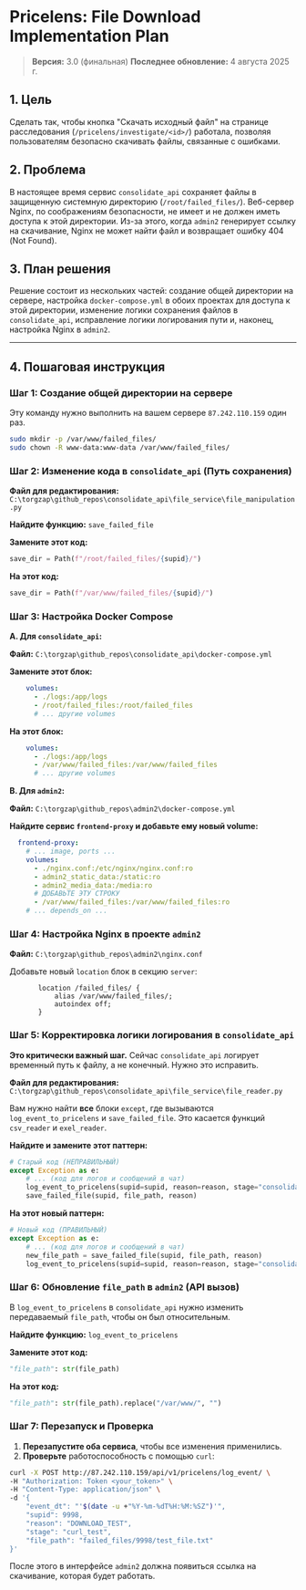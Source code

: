 # Pricelens: File Download Implementation Plan

> **Версия:** 3.0 (финальная)
> **Последнее обновление:** 4 августа 2025 г.

## 1. Цель

Сделать так, чтобы кнопка "Скачать исходный файл" на странице расследования (`/pricelens/investigate/<id>/`) работала, позволяя пользователям безопасно скачивать файлы, связанные с ошибками.

## 2. Проблема

В настоящее время сервис `consolidate_api` сохраняет файлы в защищенную системную директорию (`/root/failed_files/`). Веб-сервер Nginx, по соображениям безопасности, не имеет и не должен иметь доступа к этой директории. Из-за этого, когда `admin2` генерирует ссылку на скачивание, Nginx не может найти файл и возвращает ошибку 404 (Not Found).

## 3. План решения

Решение состоит из нескольких частей: создание общей директории на сервере, настройка `docker-compose.yml` в обоих проектах для доступа к этой директории, изменение логики сохранения файлов в `consolidate_api`, исправление логики логирования пути и, наконец, настройка Nginx в `admin2`.

---

## 4. Пошаговая инструкция

### Шаг 1: Создание общей директории на сервере

Эту команду нужно выполнить на вашем сервере `87.242.110.159` один раз.

```bash
sudo mkdir -p /var/www/failed_files/
sudo chown -R www-data:www-data /var/www/failed_files/
```

### Шаг 2: Изменение кода в `consolidate_api` (Путь сохранения)

**Файл для редактирования:** `C:\torgzap\github_repos\consolidate_api\file_service\file_manipulation.py`

**Найдите функцию:** `save_failed_file`

**Замените этот код:**
```python
save_dir = Path(f"/root/failed_files/{supid}/")
```

**На этот код:**
```python
save_dir = Path(f"/var/www/failed_files/{supid}/")
```

### Шаг 3: Настройка Docker Compose

**A. Для `consolidate_api`:**

**Файл:** `C:\torgzap\github_repos\consolidate_api\docker-compose.yml`

**Замените этот блок:**
```yaml
    volumes:
      - ./logs:/app/logs
      - /root/failed_files:/root/failed_files
      # ... другие volumes
```

**На этот блок:**
```yaml
    volumes:
      - ./logs:/app/logs
      - /var/www/failed_files:/var/www/failed_files
      # ... другие volumes
```

**B. Для `admin2`:**

**Файл:** `C:\torgzap\github_repos\admin2\docker-compose.yml`

**Найдите сервис `frontend-proxy` и добавьте ему новый volume:**
```yaml
  frontend-proxy:
    # ... image, ports ...
    volumes:
      - ./nginx.conf:/etc/nginx/nginx.conf:ro
      - admin2_static_data:/static:ro
      - admin2_media_data:/media:ro
      # ДОБАВЬТЕ ЭТУ СТРОКУ
      - /var/www/failed_files:/var/www/failed_files:ro
    # ... depends_on ...
```

### Шаг 4: Настройка Nginx в проекте `admin2`

**Файл:** `C:\torgzap\github_repos\admin2\nginx.conf`

Добавьте новый `location` блок в секцию `server`:

```nginx
       location /failed_files/ {
           alias /var/www/failed_files/;
           autoindex off;
       }
```

### Шаг 5: Корректировка логики логирования в `consolidate_api`

**Это критически важный шаг.** Сейчас `consolidate_api` логирует временный путь к файлу, а не конечный. Нужно это исправить.

**Файл для редактирования:** `C:\torgzap\github_repos\consolidate_api\file_service\file_reader.py`

Вам нужно найти **все** блоки `except`, где вызываются `log_event_to_pricelens` и `save_failed_file`. Это касается функций `csv_reader` и `exel_reader`.

**Найдите и замените этот паттерн:**
```python
# Старый код (НЕПРАВИЛЬНЫЙ)
except Exception as e:
    # ... (код для логов и сообщений в чат)
    log_event_to_pricelens(supid=supid, reason=reason, stage="consolidate", file_path=file_path)
    save_failed_file(supid, file_path, reason)
```

**На этот новый паттерн:**
```python
# Новый код (ПРАВИЛЬНЫЙ)
except Exception as e:
    # ... (код для логов и сообщений в чат)
    new_file_path = save_failed_file(supid, file_path, reason)
    log_event_to_pricelens(supid=supid, reason=reason, stage="consolidate", file_path=new_file_path)
```

### Шаг 6: Обновление `file_path` в `admin2` (API вызов)

В `log_event_to_pricelens` в `consolidate_api` нужно изменить передаваемый `file_path`, чтобы он был относительным.

**Найдите функцию:** `log_event_to_pricelens`

**Замените этот код:**
```python
"file_path": str(file_path)
```

**На этот код:**
```python
"file_path": str(file_path).replace("/var/www/", "")
```

### Шаг 7: Перезапуск и Проверка

1.  **Перезапустите оба сервиса**, чтобы все изменения применились.
2.  **Проверьте** работоспособность с помощью `curl`:

```bash
curl -X POST http://87.242.110.159/api/v1/pricelens/log_event/ \
-H "Authorization: Token <your_token>" \
-H "Content-Type: application/json" \
-d '{
    "event_dt": "'$(date -u +"%Y-%m-%dT%H:%M:%SZ")'",
    "supid": 9998,
    "reason": "DOWNLOAD_TEST",
    "stage": "curl_test",
    "file_path": "failed_files/9998/test_file.txt"
}'
```

После этого в интерфейсе `admin2` должна появиться ссылка на скачивание, которая будет работать.